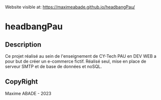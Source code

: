 Website visible at:
https://maximeabade.github.io/headbangPau/

# headbangPau

## Description
Ce projet réalisé au sein de l'enseignement de CY-Tech PAU en DEV WEB a pour but de créer un e-commerce fictif. Réalisé seul, mise en place de serveur SMTP et de base de données et noSQL.

## CopyRight
Maxime ABADE - 2023